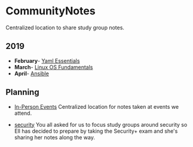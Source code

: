 
# CommunityNotes

Centralized location to share study group notes. 

## 2019

* **February**- [Yaml Essentials](https://github.com/JupiterBroadcasting/CommunityNotes/tree/master/yaml_essentials) 
* **March**- [Linux OS Fundamentals](https://github.com/JupiterBroadcasting/CommunityNotes/tree/master/LinuxOSFundamentals)
* **April**- [Ansible](https://github.com/JupiterBroadcasting/CommunityNotes/tree/master/Ansible)

## Planning 

- [In-Person Events](https://github.com/JupiterBroadcasting/CommunityNotes/tree/master/in_person_events) 
Centralized location for notes taken at events we attend. 

- [security](https://github.com/JupiterBroadcasting/CommunityNotes/tree/master/security) 
You all asked for us to focus study groups around security so Ell has decided to prepare by taking the Security+ exam and she's sharing her notes along the way. 
